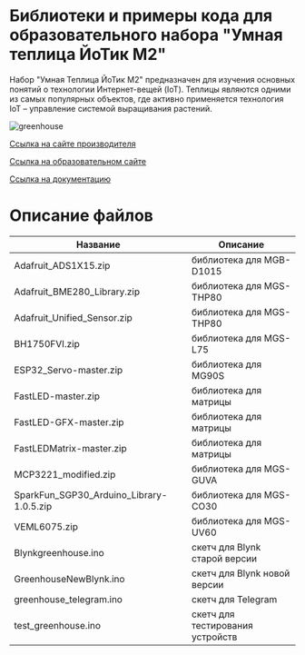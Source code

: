 # Библиотеки и примеры кода для образовательного набора "Умная теплица ЙоТик М2"

Набор "Умная Теплица ЙоТик М2" предназначен для изучения основных понятий о технологии Интернет-вещей (IoT). Теплицы являются одними из самых популярных объектов, где активно применяется технология IoT – управление системой выращивания растений.

![greenhouse](https://mgbot.ru/upload/iblock/5c7/5c7fc4254cf955f561cca3d1989b129f.jpg)

[Ссылка на сайте производителя](https://mgbot.ru/catalog/obrazovatelnye_nabory_iot/nabor_umnaya_teplitsa_yotik_m2/)

[Ссылка на образовательном сайте](https://мгбот.рф/podrobno#greenhouse)

[Ссылка на документацию](https://books.mgbot.ru/doc/green.zip)

# Описание файлов

| Название    | Описание |
| ----------- | -----------|
|Adafruit_ADS1X15.zip   | библиотека для  MGB-D1015|
| Adafruit_BME280_Library.zip      | библиотека для MGS-THP80 |
| Adafruit_Unified_Sensor.zip     | библиотека для MGS-THP80 |
| BH1750FVI.zip    | библиотека для MGS-L75 |
| ESP32_Servo-master.zip   | библиотека для MG90S |
| FastLED-master.zip  | библиотека для матрицы |
| FastLED-GFX-master.zip    |библиотека для матрицы|
| FastLEDMatrix-master.zip   | библиотека для матрицы|
| MCP3221_modified.zip   | библиотека для MGS-GUVA|
|SparkFun_SGP30_Arduino_Library-1.0.5.zip | библиотека для MGS-CO30|
| VEML6075.zip   |библиотека для MGS-UV60|
| Blynkgreenhouse.ino   |скетч для Blynk старой версии|
| GreenhouseNewBlynk.ino  | скетч для Blynk новой версии|
| greenhouse_telegram.ino   | скетч для Telegram|
| test_greenhouse.ino   | скетч для тестирования устройств|
